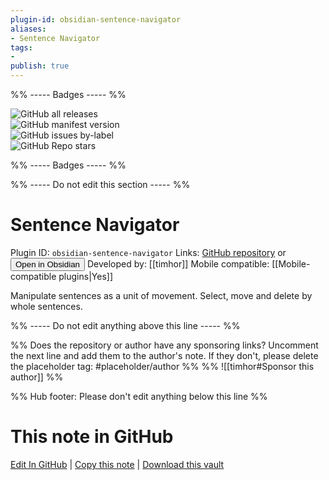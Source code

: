 ```yaml
---
plugin-id: obsidian-sentence-navigator
aliases:
- Sentence Navigator
tags: 
- 
publish: true
---
```


%% ----- Badges ----- %%

![GitHub all releases](https://img.shields.io/github/downloads/timhor/obsidian-sentence-navigator/total?color=573E7A&logo=github&style=for-the-badge)   
![GitHub manifest version](https://img.shields.io/github/manifest-json/v/timhor/obsidian-sentence-navigator?color=573E7A&logo=github&style=for-the-badge)   
![GitHub issues by-label](https://img.shields.io/github/issues/timhor/obsidian-sentence-navigator/help%20wanted?color=573E7A&logo=github&style=for-the-badge)   
![GitHub Repo stars](https://img.shields.io/github/stars/timhor/obsidian-sentence-navigator?color=573E7A&logo=github&style=for-the-badge)

%% ----- Badges ----- %%

%% ----- Do not edit this section ----- %%

# Sentence Navigator

Plugin ID: `obsidian-sentence-navigator`
Links: [GitHub repository](https://github.com/timhor/obsidian-sentence-navigator) or [<button id=HH>Open in Obsidian</button>](obsidian://show-plugin?id=obsidian-sentence-navigator)
Developed by: [[timhor]]
Mobile compatible: [[Mobile-compatible plugins|Yes]]

Manipulate sentences as a unit of movement. Select, move and delete by whole sentences.

%% ----- Do not edit anything above this line ----- %% 

%% Does the repository or author have any sponsoring links? Uncomment the next line and add them to the author's note. If they don't, please delete the placeholder tag: #placeholder/author %%
%% ![[timhor#Sponsor this author]] %%

%% Hub footer: Please don't edit anything below this line %%

# This note in GitHub

<span class="git-footer">[Edit In GitHub](https://github.dev/obsidian-community/obsidian-hub/blob/main/02%20-%20Community%20Expansions/02.05%20All%20Community%20Expansions/Plugins/obsidian-sentence-navigator.md "git-hub-edit-note") | [Copy this note](https://raw.githubusercontent.com/obsidian-community/obsidian-hub/main/02%20-%20Community%20Expansions/02.05%20All%20Community%20Expansions/Plugins/obsidian-sentence-navigator.md "git-hub-copy-note") | [Download this vault](https://github.com/obsidian-community/obsidian-hub/archive/refs/heads/main.zip "git-hub-download-vault") </span>
